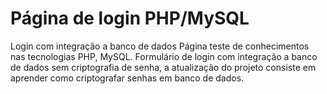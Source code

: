 # Página de login PHP/MySQL
Login com integração a banco de dados
Página teste de conhecimentos nas tecnologias PHP, MySQL.
Formulário de login com integração a banco de dados sem criptografia de senha, a atualização do projeto consiste em aprender como criptografar senhas em banco de dados.
